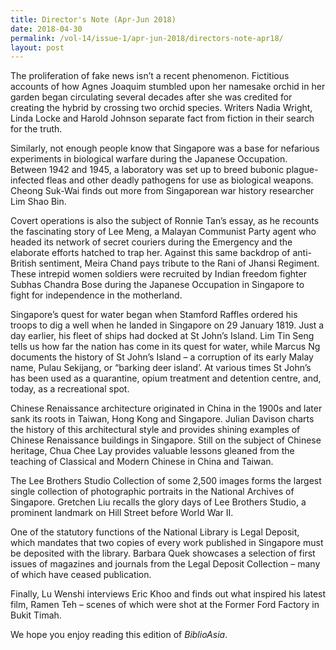 ```yaml
---
title: Director's Note (Apr-Jun 2018)
date: 2018-04-30
permalink: /vol-14/issue-1/apr-jun-2018/directors-note-apr18/
layout: post
---
```

The proliferation of fake news isn’t a recent phenomenon. Fictitious accounts of how Agnes Joaquim stumbled upon her namesake orchid in her garden began circulating several decades after she was credited for creating the hybrid by crossing two orchid species. Writers Nadia Wright, Linda Locke and Harold Johnson separate fact from fiction in their search for the truth.

Similarly, not enough people know that Singapore was a base for nefarious experiments in biological warfare during the Japanese Occupation. Between 1942 and 1945, a laboratory was set up to breed bubonic plague-infected fleas and other deadly pathogens for use as biological weapons. Cheong Suk-Wai finds out more from Singaporean war history researcher Lim Shao Bin.

Covert operations is also the subject of Ronnie Tan’s essay, as he recounts the fascinating story of Lee Meng, a Malayan Communist Party agent who headed its network of secret couriers during the Emergency and the elaborate efforts hatched to trap her. Against this same backdrop of anti-British sentiment, Meira Chand pays tribute to the Rani of Jhansi Regiment. These intrepid women soldiers were recruited by Indian freedom fighter Subhas Chandra Bose during the Japanese Occupation in Singapore to fight for independence in the motherland.

Singapore’s quest for water began when Stamford Raffles ordered his troops to dig a well when he landed in Singapore on 29 January 1819. Just a day earlier, his fleet of ships had docked at St John’s Island. Lim Tin Seng tells us how far the nation has come in its quest for water, while Marcus Ng documents the history of St John’s Island – a corruption of its early Malay name, Pulau Sekijang, or “barking deer island’. At various times St John’s has been used as a quarantine, opium treatment and detention centre, and, today, as a recreational spot.

Chinese Renaissance architecture originated in China in the 1900s and later sank its roots in Taiwan, Hong Kong and Singapore. Julian Davison charts the history of this architectural style and provides shining examples of Chinese Renaissance buildings in Singapore. Still on the subject of Chinese heritage, Chua Chee Lay provides valuable lessons gleaned from the teaching of Classical and Modern Chinese in China and Taiwan.

The Lee Brothers Studio Collection of some 2,500 images forms the largest single collection of photographic portraits in the National Archives of Singapore. Gretchen Liu recalls the glory days of Lee Brothers Studio, a prominent landmark on Hill Street before World War II.

One of the statutory functions of the National Library is Legal Deposit, which mandates that two copies of every work published in Singapore must be deposited with the library. Barbara Quek showcases a selection of first issues of magazines and journals from the Legal Deposit Collection – many of which have ceased publication.

Finally, Lu Wenshi interviews Eric Khoo and finds out what inspired his latest film, Ramen Teh – scenes of which were shot at the Former Ford Factory in Bukit Timah.

We hope you enjoy reading this edition of *BiblioAsia*.